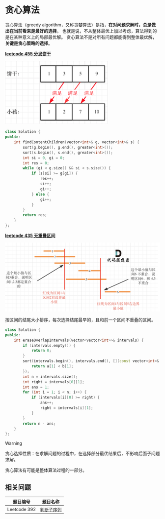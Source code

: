 # 贪心算法

贪心算法（greedy algorithm，又称贪婪算法）是指，**在对问题求解时，总是做出在当前看来是最好的选择**。 也就是说，不从整体最优上加以考虑，算法得到的是在某种意义上的局部最优解。 贪心算法不是对所有问题都能得到整体最优解，**关键是贪心策略的选择**。

**[leetcode 455 分发饼干](https://leetcode.cn/problems/assign-cookies/)**

<img src="https://raw.githubusercontent.com/hughxusu/lesson-algorithm/developing/_images/parctice/c3ae1d0ae6c1a0389fdbf2efc0b7abff.png" style="zoom:60%;" />

```cpp
class Solution {
public:
    int findContentChildren(vector<int>& g, vector<int>& s) {
        sort(g.begin(), g.end(), greater<int>());
        sort(s.begin(), s.end(), greater<int>());
        int si = 0, gi = 0;
        int res = 0;
        while (gi < g.size() && si < s.size()) {
            if (s[si] >= g[gi]) {
                res++;
                si++;
                gi++;
            } else {
                gi++;
            }
        }
        return res;
    }
};
```

**[leetcode 435 无重叠区间](https://leetcode.cn/problems/non-overlapping-intervals/)**

<img src="https://raw.githubusercontent.com/hughxusu/lesson-algorithm/developing/_images/parctice/1683277001-kXMrWT-image.png" style="zoom:60%;" />

按区间的结尾大小排序，每次选择结尾最早的，且和前一个区间不重叠的区间。

```cpp
class Solution {
public:
    int eraseOverlapIntervals(vector<vector<int>>& intervals) {
        if (intervals.empty()) {
            return 0;
        }
        sort(intervals.begin(), intervals.end(), [](const vector<int>& a, const vector<int>& b) {
            return a[1] < b[1];
        });
        int n = intervals.size();
        int right = intervals[0][1];
        int ans = 1;
        for (int i = 1; i < n; i++) {
            if (intervals[i][0] >= right) {
                ans++;
                right = intervals[i][1];
            }
        }
        return n - ans;
    }
};
```

> [!warning]
>
> 贪心选择性质：在求解问题的过程中，在选择部分最优结果后，不影响后面子问题求解。

贪心算法有可能是整体算法过程的一部分。

## 相关问题

| 题目编号     | 题目名称                                                   |
| ------------ | ---------------------------------------------------------- |
| Leetcode 392 | [判断子序列](https://leetcode.cn/problems/is-subsequence/) |


